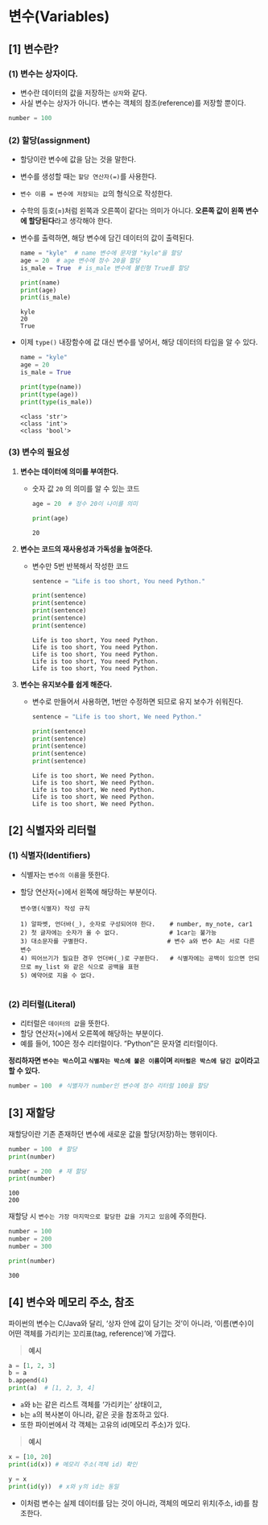 # 변수(Variables)

## [1] 변수란?

### (1) 변수는 상자이다.

- 변수란 데이터의 값을 저장하는 `상자`와 같다.
- 사실 변수는 상자가 아니다. 변수는 객체의 참조(reference)를 저장할 뿐이다.
```python
number = 100
```

</aside>

### (2) 할당(assignment)

- 할당이란 변수에 값을 담는 것을 말한다.
- 변수를 생성할 때는 `할당 연산자(=)`를 사용한다.
- `변수 이름 = 변수에 저장되는 값`의 형식으로 작성한다.
- 수학의 등호(=)처럼 왼쪽과 오른쪽이 같다는 의미가 아니다. **오른쪽 값이 왼쪽 변수에 할당된다**라고 생각해야 한다.
- 변수를 출력하면, 해당 변수에 담긴 데이터의 값이 출력된다.
    
    ```python
    name = "kyle"  # name 변수에 문자열 "kyle"을 할당
    age = 20  # age 변수에 정수 20을 할당
    is_male = True  # is_male 변수에 불린형 True를 할당
    
    print(name)
    print(age)
    print(is_male)
    ```
    
    ```
    kyle
    20
    True
    ```
    
- 이제 `type()` 내장함수에 값 대신 변수를 넣어서, 해당 데이터의 타입을 알 수 있다.
    
    ```python
    name = "kyle"
    age = 20
    is_male = True
    
    print(type(name))
    print(type(age))
    print(type(is_male))
    ```
    
    ```
    <class 'str'>
    <class 'int'>
    <class 'bool'>
    ```
    

### (3) 변수의 필요성

1. **변수는 데이터에 의미를 부여한다.**
    - 숫자 값 `20` 의 의미를 알 수 있는 코드
        
        ```python
        age = 20  # 정수 20이 나이를 의미
        
        print(age)
        ```
        
        ```
        20
        ```
        

2. **변수는 코드의 재사용성과 가독성을 높여준다.**
    - 변수만 5번 반복해서 작성한 코드
        
        ```python
        sentence = "Life is too short, You need Python."
        
        print(sentence)
        print(sentence)
        print(sentence)
        print(sentence)
        print(sentence)
        ```
        
        ```
        Life is too short, You need Python.
        Life is too short, You need Python.
        Life is too short, You need Python.
        Life is too short, You need Python.
        Life is too short, You need Python.
        ```
        

3. **변수는 유지보수를 쉽게 해준다.**
    - 변수로 만들어서 사용하면, 1번만 수정하면 되므로 유지 보수가 쉬워진다.
        
        ```python
        sentence = "Life is too short, We need Python."
        
        print(sentence)
        print(sentence)
        print(sentence)
        print(sentence)
        print(sentence)
        ```
        
        ```
        Life is too short, We need Python.
        Life is too short, We need Python.
        Life is too short, We need Python.
        Life is too short, We need Python.
        Life is too short, We need Python.
        ```
        

## [2] 식별자와 리터럴

### (1) 식별자(Identifiers)

- 식별자는 `변수의 이름`을 뜻한다.
- 할당 연산자(=)에서 왼쪽에 해당하는 부분이다.
    
    ```
    변수명(식별자) 작성 규칙
    
    1) 알파벳, 언더바(_), 숫자로 구성되어야 한다.    # number, my_note, car1
    2) 첫 글자에는 숫자가 올 수 없다.              # 1car는 불가능
    3) 대소문자를 구별한다.                      # 변수 a와 변수 A는 서로 다른 변수
    4) 띄어쓰기가 필요한 경우 언더바(_)로 구분한다.   # 식별자에는 공백이 있으면 안되므로 my_list 와 같은 식으로 공백을 표현
    5) 예약어로 지을 수 없다.


### (2) 리터럴(Literal)

- 리터럴은 `데이터의 값`을 뜻한다.
- 할당 연산자(=)에서 오른쪽에 해당하는 부분이다.
- 예를 들어, 100은 정수 리터럴이다. “Python”은 문자열 리터럴이다.

**정리하자면 `변수는 박스`이고 `식별자는 박스에 붙은 이름`이며 `리터럴은 박스에 담긴 값`이라고 할 수 있다.**

```python
number = 100  # 식별자가 number인 변수에 정수 리터럴 100을 할당
```

## [3] 재할당

재할당이란 기존 존재하던 변수에 새로운 값을 할당(저장)하는 행위이다.

```python
number = 100  # 할당
print(number)

number = 200  # 재 할당
print(number)
```

```
100
200
```

재할당 시 `변수는 가장 마지막으로 할당한 값을 가지고 있음`에 주의한다.

```python
number = 100
number = 200
number = 300

print(number)
```

```
300
```

## **[4] 변수와 메모리 주소, 참조**

파이썬의 변수는 C/Java와 달리, ‘상자 안에 값이 담기는 것’이 아니라, ‘이름(변수)이 어떤 객체를 가리키는 꼬리표(tag, reference)’에 가깝다.

> **예시**
> 

```python
a = [1, 2, 3]
b = a
b.append(4)
print(a)  # [1, 2, 3, 4]
```

- `a`와 `b`는 같은 리스트 객체를 ‘가리키는’ 상태이고,
- `b`는 `a`의 복사본이 아니라, 같은 곳을 참조하고 있다.
- 또한 파이썬에서 각 객체는 고유의 id(메모리 주소)가 있다.

> **예시**

```python
x = [10, 20]
print(id(x)) # 메모리 주소(객체 id) 확인

y = x
print(id(y))  # x와 y의 id는 동일
```
- 이처럼 변수는 실제 데이터를 담는 것이 아니라, 객체의 메모리 위치(주소, id)를 참조한다.